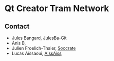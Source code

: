 # Qt Creator Tram Network

## Contact 

* Jules Bangard, [JulesBa-Git](https://github.com/JulesBa-Git) 
* Anis B, []() 
* Julien Froelich-Thaler, [Soccrate](https://github.com/Soccrate)
* Lucas Aïssaoui, [AissAiss](https://github.com/AissAiss)

